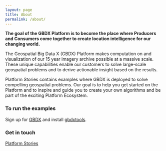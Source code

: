 ```yaml
---
layout: page
title: About
permalink: /about/
---
```


**The goal of the GBDX Platform is to become the place where Producers and Consumers
come together to create location intelligence for our changing world.**

The Geospatial Big Data X (GBDX) Platform makes computation on and visualization of our 15 year imagery
archive possible at a massive scale. These unique capabilities enable our customers to
solve large-scale geospatial problems and to derive actionable insight based on the results.

Platform Stories contains examples where GBDX is deployed to solve compelling
geospatial problems. Our goal is to help you get started on the Platform and
to inspire and guide you to create your own algorithms and be part of the exciting
Platform Ecosystem.

### To run the examples

Sign up for [GBDX](https://gbdx.geobigdata.io) and
install [gbdxtools](https://github.com/digitalglobe/gbdxtools).

### Get in touch

[Platform Stories](mailto:kostas.stamatiou@digitalglobe.com)
